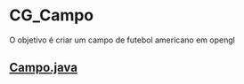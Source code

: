 # CG_Campo
O objetivo é criar um campo de futebol americano em opengl
## [Campo.java](../src/CG_Campo.java)
